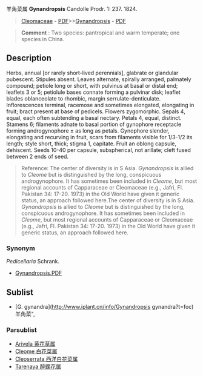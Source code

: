 羊角菜属 **Gynandropsis** Candolle Prodr. 1: 237. 1824.

> [Cleomaceae](http://www.iplant.cn/info/Cleomaceae?t=foc) - [PDF](http://www.iplant.cn/foc/pdf/Cleomaceae.pdf)>>[Gynandropsis](http://www.iplant.cn/info/Gynandropsis?t=foc) - [PDF](http://www.iplant.cn/foc/pdf/Gynandropsis.pdf)


> **Comment** : 
> Two species: pantropical and warm temperate; one species in China.

## Description

Herbs, annual [or rarely short-lived perennials], glabrate or glandular pubescent. Stipules absent. Leaves alternate, spirally arranged, palmately compound; petiole long or short, with pulvinus at basal or distal end; leaflets 3 or 5; petiolule bases connate forming a pulvinar disk; leaflet blades oblanceolate to rhombic, margin serrulate-denticulate. Inflorescences terminal, racemose and sometimes elongated, elongating in fruit; bract present at base of pedicels. Flowers zygomorphic. Sepals 4, equal, each often subtending a basal nectary. Petals 4, equal, distinct. Stamens 6; filaments adnate to basal portion of gynophore receptacle forming androgynophore ± as long as petals. Gynophore slender, elongating and recurving in fruit, scars from filaments visible for 1/3-1/2 its length; style short, thick; stigma 1, capitate. Fruit an oblong capsule, dehiscent. Seeds 10-40 per capsule, subspherical, not arillate; cleft fused between 2 ends of seed.


> Reference: 
> The center of diversity is in S Asia. *Gynandropsis* is allied to *Cleome* but is distinguished by the long, conspicuous androgynophore. It has sometimes been included in *Cleome*, but most regional accounts of Capparaceae or Cleomaceae (e.g., Jafri, Fl. Pakistan 34: 17-20. 1973) in the Old World have given it generic status, an approach followed here.The center of diversity is in S Asia. *Gynandropsis* is allied to *Cleome* but is distinguished by the long, conspicuous androgynophore. It has sometimes been included in *Cleome*, but most regional accounts of Capparaceae or Cleomaceae (e.g., Jafri, Fl. Pakistan 34: 17-20. 1973) in the Old World have given it generic status, an approach followed here.

### Synonym
*Pedicellaria* Schrank.


* [Gynandropsis.PDF](http://www.iplant.cn/foc/pdf/Gynandropsis.pdf)

## Sublist

* [G.  gynandra](http://www.iplant.cn/info/Gynandropsis gynandra?t=foc) 羊角菜",

### Parsublist

* [Arivela  黄花草属](http://www.iplant.cn/info/Arivela?t=foc)
* [Cleome  白花菜属](http://www.iplant.cn/info/Cleome?t=foc)
* [Cleoserrata  西洋白花菜属](http://www.iplant.cn/info/Cleoserrata?t=foc)
* [Tarenaya  醉蝶花属](http://www.iplant.cn/info/Tarenaya?t=foc)
